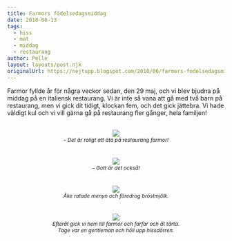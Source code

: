 ```yaml
---
title: Farmors födelsedagsmiddag
date: 2010-06-13
tags: 
  - hiss
  - mat
  - middag
  - restaurang	
author: Pelle
layout: layouts/post.njk
originalUrl: https://nejtupp.blogspot.com/2010/06/farmors-fodelsedagsmiddag.html
---
```


Farmor fyllde år för några veckor sedan, den 29 maj, och vi blev bjudna på middag på en italiensk restaurang. Vi är inte så vana att gå med två barn på restaurang, men vi gick  dit tidigt, klockan fem, och det gick jättebra. Vi hade väldigt kul och vi vill gärna gå på restaurang fler gånger, hela familjen!<br><br><div style="text-align: center;"><img src="../../../../img/Mammas+f%C3%B6delsedagsmiddag-_MG_0383.jpg"><br></div><div style="text-align: center;"><span style="font-size:85%;"><span style="font-style: italic;">– Det är roligt att äta på restaurang farmor!</span></span><br><br></div><br><div style="text-align: center;"><img src="../../../../img/Mammas+f%C3%B6delsedagsmiddag-_MG_0388.jpg"><br><span style="font-size:85%;"><span style="font-style: italic;">– Gott är det också!</span></span><br><br></div><br><div style="text-align: center;"><img src="../../../../img/Mammas+f%C3%B6delsedagsmiddag-_MG_0368.jpg"><br><span style="font-size:85%;"><span style="font-style: italic;">Åke ratade menyn och föredrog bröstmjölk.<br></span></span><br></div><br><div style="text-align: center;"><img src="../../../../img/Mammas+f%C3%B6delsedagsmiddag-_MG_0400.jpg"><br><span style="font-size:85%;"><span style="font-style: italic;">Efteråt gick vi hem till farmor och farfar och åt tårta. </span><span style="font-style: italic;"><br>Tage var en gentleman och höll upp hissdörren.</span></span><br></div>
<!-- no comments on this post -->